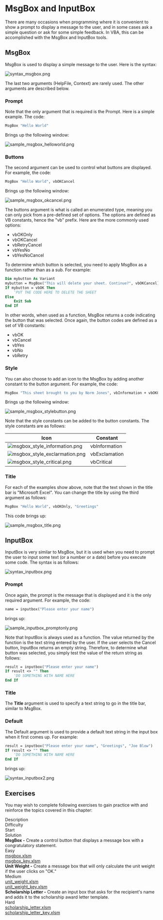 # MsgBox and InputBox

There are many occasions when programming where it is convenient to show a prompt to display a message to the user, and in some cases ask a simple question or ask for some simple feedback. In VBA, this can be accomplished with the MsgBox and InputBox tools.

## MsgBox

MsgBox is used to display a simple message to the user. Here is the syntax:

![syntax_msgbox.png](images/syntax_msgbox.png)

The last two arguments (HelpFile, Context) are rarely used. The other arguments are described below.

### Prompt

Note that the only argument that is required is the Prompt. Here is a simple example. The code:

```vb
MsgBox "Hello World"
```

Brings up the following window:

![sample_msgbox_helloworld.png](images/sample_msgbox_helloworld.png)

### Buttons

The second argument can be used to control what buttons are displayed. For example, the code:

```vb
MsgBox "Hello World", vbOKCancel
```

Brings up the following window:

![sample_msgbox_okcancel.png](images/sample_msgbox_okcancel.png)

The buttons argument is what is called an enumerated type, meaning you can only pick from a pre-defined set of options. The options are defined as VB constants, hence the "vb" prefix. Here are the more commonly used options:

- vbOKOnly
- vbOKCancel
- vbRetryCancel
- vbYesNo
- vbYesNoCancel

To determine which button is selected, you need to apply MsgBox as a function rather than as a sub. For example:

```vb
Dim mybutton As Variant
mybutton = MsgBox("This will delete your sheet. Continue?", vbOKCancel)
If mybutton = vbOK Then
    'PUT THE CODE HERE TO DELETE THE SHEET
Else
    Exit Sub
End If
```

In other words, when used as a function, MsgBox returns a code indicating the button that was selected. Once again, the button codes are defined as a set of VB constants:

- vbOK
- vbCancel
- vbYes
- vbNo
- vbRetry

### Style

You can also choose to add an icon to the MsgBox by adding another constant to the button argument. For example, the code:

```vb
MsgBox "This sheet brought to you by Norm Jones", vbInformation + vbOKOnly
```

Brings up the following window:

![sample_msgbox_stylebutton.png](images/sample_msgbox_stylebutton.png)

Note that the style constants can be added to the button constants. The style constants are as follows:

| Icon | Constant |
|------|----------|
| ![msgbox_style_information.png](images/msgbox_style_information.png) | vbInformation |
| ![msgbox_style_exclarmation.png](images/msgbox_style_exclarmation.png) | vbExclamation |
| ![msgbox_style_critical.png](images/msgbox_style_critical.png) | vbCritical |

### Title

For each of the examples show above, note that the text shown in the title bar is "Microsoft Excel". You can change the title by using the third argument as follows:

```vb
MsgBox "Hello World", vbOKOnly, "Greetings"
```

This code brings up:

![sample_msgbox_title.png](images/sample_msgbox_title.png)

## InputBox

InputBox is very similar to MsgBox, but it is used when you need to prompt the user to input some text (or a number or a date) before you execute some code. The syntax is as follows:

![syntax_inputbox.png](images/syntax_inputbox.png)

### Prompt

Once again, the prompt is the message that is displayed and it is the only required argument. For example, the code:

```vb
name = inputbox("Please enter your name")
```

brings up:

![sample_inputbox_promptonly.png](images/sample_inputbox_promptonly.png)

Note that InputBox is always used as a function. The value returned by the function is the text string entered by the user. If the user selects the Cancel button, InputBox returns an empty string. Therefore, to determine what button was selected, you simply test the value of the return string as follows:

```vb
result = inputbox("Please enter your name")
If result <> "" Then
    'DO SOMETHING WITH NAME HERE
End If
```

### Title

The **Title** argument is used to specify a text string to go in the title bar, similar to MsgBox.

### Default

The Default argument is used to provide a default text string in the input box when it first comes up. For example:

```vb
result = inputbox("Please enter your name", "Greetings", "Joe Blow")
If result <> "" Then
    'DO SOMETHING WITH NAME HERE
End If
```

brings up:

![syntax_inputbox2.png](images/syntax_inputbox2.png)

## Exercises

You may wish to complete following exercises to gain practice with and reinforce the topics covered in this chapter:

<div class="exercise-grid" data-columns="4">
<div class="exercise-header">Description</div>
<div class="exercise-header">Difficulty</div>
<div class="exercise-header">Start</div>
<div class="exercise-header">Solution</div>
<div class="exercise-cell"><strong>MsgBox -</strong> Create a control button that displays a message box with a congratulatory statement.</div>
<div class="exercise-cell">Easy</div>
<div class="exercise-cell"><a href="files/msgbox.xlsm">msgbox.xlsm</a></div>
<div class="exercise-cell"><a href="files/msgbox_key.xlsm">msgbox_key.xlsm</a></div>
<div class="exercise-cell"><strong>Unit Weight -</strong> Create a message box that will only calculate the unit weight if the user clicks on "OK."</div>
<div class="exercise-cell">Medium</div>
<div class="exercise-cell"><a href="files/unit_weight.xlsm">unit_weight.xlsm</a></div>
<div class="exercise-cell"><a href="files/unit_weight_key.xlsm">unit_weight_key.xlsm</a></div>
<div class="exercise-cell"><strong>Scholarship Letter -</strong> Create an input box that asks for the recipient's name and adds it to the scholarship award letter template.</div>
<div class="exercise-cell">Hard</div>
<div class="exercise-cell"><a href="files/scholarship_letter.xlsm">scholarship_letter.xlsm</a></div>
<div class="exercise-cell"><a href="files/scholarship_letter_key.xlsm">scholarship_letter_key.xlsm</a></div>
</div>